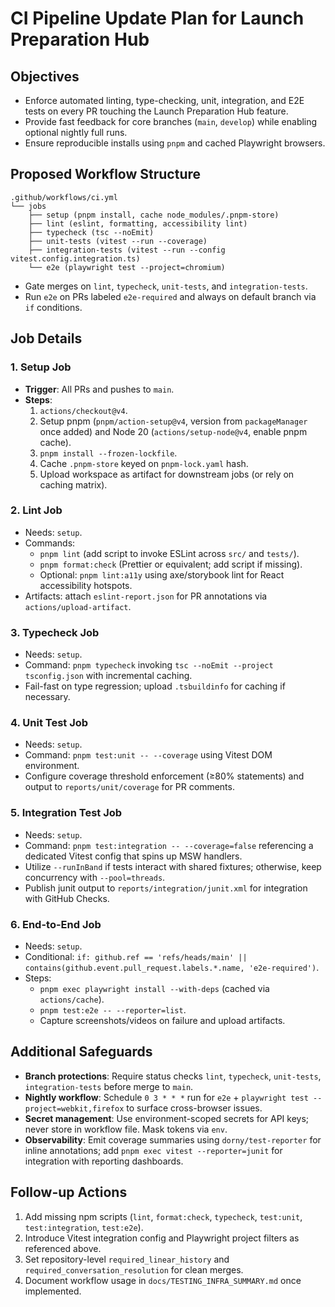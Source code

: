 # CI Pipeline Update Plan for Launch Preparation Hub

## Objectives
- Enforce automated linting, type-checking, unit, integration, and E2E tests on every PR touching the Launch Preparation Hub feature.
- Provide fast feedback for core branches (`main`, `develop`) while enabling optional nightly full runs.
- Ensure reproducible installs using `pnpm` and cached Playwright browsers.

## Proposed Workflow Structure
```
.github/workflows/ci.yml
└── jobs
    ├── setup (pnpm install, cache node_modules/.pnpm-store)
    ├── lint (eslint, formatting, accessibility lint)
    ├── typecheck (tsc --noEmit)
    ├── unit-tests (vitest --run --coverage)
    ├── integration-tests (vitest --run --config vitest.config.integration.ts)
    └── e2e (playwright test --project=chromium)
```
- Gate merges on `lint`, `typecheck`, `unit-tests`, and `integration-tests`.
- Run `e2e` on PRs labeled `e2e-required` and always on default branch via `if` conditions.

## Job Details
### 1. Setup Job
- **Trigger**: All PRs and pushes to `main`.
- **Steps**:
  1. `actions/checkout@v4`.
  2. Setup pnpm (`pnpm/action-setup@v4`, version from `packageManager` once added) and Node 20 (`actions/setup-node@v4`, enable pnpm cache).
  3. `pnpm install --frozen-lockfile`.
  4. Cache `.pnpm-store` keyed on `pnpm-lock.yaml` hash.
  5. Upload workspace as artifact for downstream jobs (or rely on caching matrix).

### 2. Lint Job
- Needs: `setup`.
- Commands:
  - `pnpm lint` (add script to invoke ESLint across `src/` and `tests/`).
  - `pnpm format:check` (Prettier or equivalent; add script if missing).
  - Optional: `pnpm lint:a11y` using axe/storybook lint for React accessibility hotspots.
- Artifacts: attach `eslint-report.json` for PR annotations via `actions/upload-artifact`.

### 3. Typecheck Job
- Needs: `setup`.
- Command: `pnpm typecheck` invoking `tsc --noEmit --project tsconfig.json` with incremental caching.
- Fail-fast on type regression; upload `.tsbuildinfo` for caching if necessary.

### 4. Unit Test Job
- Needs: `setup`.
- Command: `pnpm test:unit -- --coverage` using Vitest DOM environment.
- Configure coverage threshold enforcement (≥80% statements) and output to `reports/unit/coverage` for PR comments.

### 5. Integration Test Job
- Needs: `setup`.
- Command: `pnpm test:integration -- --coverage=false` referencing a dedicated Vitest config that spins up MSW handlers.
- Utilize `--runInBand` if tests interact with shared fixtures; otherwise, keep concurrency with `--pool=threads`.
- Publish junit output to `reports/integration/junit.xml` for integration with GitHub Checks.

### 6. End-to-End Job
- Needs: `setup`.
- Conditional: `if: github.ref == 'refs/heads/main' || contains(github.event.pull_request.labels.*.name, 'e2e-required')`.
- Steps:
  - `pnpm exec playwright install --with-deps` (cached via `actions/cache`).
  - `pnpm test:e2e -- --reporter=list`.
  - Capture screenshots/videos on failure and upload artifacts.

## Additional Safeguards
- **Branch protections**: Require status checks `lint`, `typecheck`, `unit-tests`, `integration-tests` before merge to `main`.
- **Nightly workflow**: Schedule `0 3 * * *` run for `e2e` + `playwright test --project=webkit,firefox` to surface cross-browser issues.
- **Secret management**: Use environment-scoped secrets for API keys; never store in workflow file. Mask tokens via `env`.
- **Observability**: Emit coverage summaries using `dorny/test-reporter` for inline annotations; add `pnpm exec vitest --reporter=junit` for integration with reporting dashboards.

## Follow-up Actions
1. Add missing npm scripts (`lint`, `format:check`, `typecheck`, `test:unit`, `test:integration`, `test:e2e`).
2. Introduce Vitest integration config and Playwright project filters as referenced above.
3. Set repository-level `required_linear_history` and `required_conversation_resolution` for clean merges.
4. Document workflow usage in `docs/TESTING_INFRA_SUMMARY.md` once implemented.
